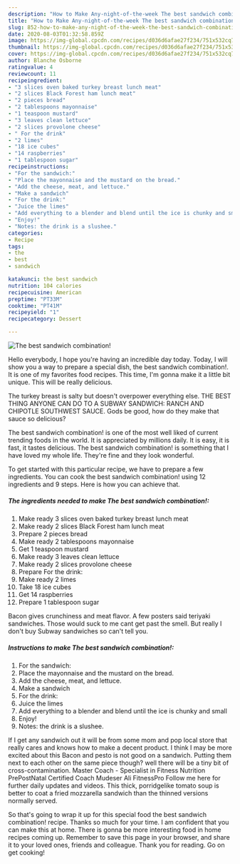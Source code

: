 ```yaml
---
description: "How to Make Any-night-of-the-week The best sandwich combination!"
title: "How to Make Any-night-of-the-week The best sandwich combination!"
slug: 852-how-to-make-any-night-of-the-week-the-best-sandwich-combination
date: 2020-08-03T01:32:58.859Z
image: https://img-global.cpcdn.com/recipes/d036d6afae27f234/751x532cq70/the-best-sandwich-combination-recipe-main-photo.jpg
thumbnail: https://img-global.cpcdn.com/recipes/d036d6afae27f234/751x532cq70/the-best-sandwich-combination-recipe-main-photo.jpg
cover: https://img-global.cpcdn.com/recipes/d036d6afae27f234/751x532cq70/the-best-sandwich-combination-recipe-main-photo.jpg
author: Blanche Osborne
ratingvalue: 4
reviewcount: 11
recipeingredient:
- "3 slices oven baked turkey breast lunch meat"
- "2 slices Black Forest ham lunch meat"
- "2 pieces bread"
- "2 tablespoons mayonnaise"
- "1 teaspoon mustard"
- "3 leaves clean lettuce"
- "2 slices provolone cheese"
- " For the drink"
- "2 limes"
- "18 ice cubes"
- "14 raspberries"
- "1 tablespoon sugar"
recipeinstructions:
- "For the sandwich:"
- "Place the mayonnaise and the mustard on the bread."
- "Add the cheese, meat, and lettuce."
- "Make a sandwich"
- "For the drink:"
- "Juice the limes"
- "Add everything to a blender and blend until the ice is chunky and small"
- "Enjoy!"
- "Notes: the drink is a slushee."
categories:
- Recipe
tags:
- the
- best
- sandwich

katakunci: the best sandwich 
nutrition: 104 calories
recipecuisine: American
preptime: "PT33M"
cooktime: "PT41M"
recipeyield: "1"
recipecategory: Dessert

---
```



![The best sandwich combination!](https://img-global.cpcdn.com/recipes/d036d6afae27f234/751x532cq70/the-best-sandwich-combination-recipe-main-photo.jpg)

Hello everybody, I hope you're having an incredible day today. Today, I will show you a way to prepare a special dish, the best sandwich combination!. It is one of my favorites food recipes. This time, I'm gonna make it a little bit unique. This will be really delicious.

The turkey breast is salty but doesn&#39;t overpower everything else. THE BEST THING ANYONE CAN DO TO A SUBWAY SANDWICH: RANCH AND CHIPOTLE SOUTHWEST SAUCE. Gods be good, how do they make that sauce so delicious?

The best sandwich combination! is one of the most well liked of current trending foods in the world. It is appreciated by millions daily. It is easy, it is fast, it tastes delicious. The best sandwich combination! is something that I have loved my whole life. They're fine and they look wonderful.


To get started with this particular recipe, we have to prepare a few ingredients. You can cook the best sandwich combination! using 12 ingredients and 9 steps. Here is how you can achieve that.

<!--inarticleads1-->

##### The ingredients needed to make The best sandwich combination!:

1. Make ready 3 slices oven baked turkey breast lunch meat
1. Make ready 2 slices Black Forest ham lunch meat
1. Prepare 2 pieces bread
1. Make ready 2 tablespoons mayonnaise
1. Get 1 teaspoon mustard
1. Make ready 3 leaves clean lettuce
1. Make ready 2 slices provolone cheese
1. Prepare  For the drink:
1. Make ready 2 limes
1. Take 18 ice cubes
1. Get 14 raspberries
1. Prepare 1 tablespoon sugar


Bacon gives crunchiness and meat flavor. A few posters said teriyaki sandwiches. Those would suck to me cant get past the smell. But really I don&#39;t buy Subway sandwiches so can&#39;t tell you. 

<!--inarticleads2-->

##### Instructions to make The best sandwich combination!:

1. For the sandwich:
1. Place the mayonnaise and the mustard on the bread.
1. Add the cheese, meat, and lettuce.
1. Make a sandwich
1. For the drink:
1. Juice the limes
1. Add everything to a blender and blend until the ice is chunky and small
1. Enjoy!
1. Notes: the drink is a slushee.


If I get any sandwich out it will be from some mom and pop local store that really cares and knows how to make a decent product. I think I may be more excited about this Bacon and pesto is not good on a sandwich. Putting them next to each other on the same piece though? well there will be a tiny bit of cross-contamination. Master Coach - Specialist in Fitness Nutrition PrePostNatal Certified Coach Mudeser Ali FitnessPro Follow me here for further daily updates and videos. This thick, porridgelike tomato soup is better to coat a fried mozzarella sandwich than the thinned versions normally served. 

So that's going to wrap it up for this special food the best sandwich combination! recipe. Thanks so much for your time. I am confident that you can make this at home. There is gonna be more interesting food in home recipes coming up. Remember to save this page in your browser, and share it to your loved ones, friends and colleague. Thank you for reading. Go on get cooking!
